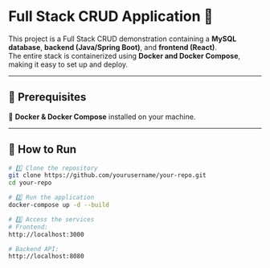 # Full Stack CRUD Application 🚀

This project is a Full Stack CRUD demonstration containing a **MySQL database**, **backend (Java/Spring Boot)**, and **frontend (React)**.  
The entire stack is containerized using **Docker and Docker Compose**, making it easy to set up and deploy.

---

## 🔹 Prerequisites
📌 **Docker & Docker Compose** installed on your machine.

---

## 🔹 How to Run  

```sh
# 1️⃣ Clone the repository  
git clone https://github.com/yourusername/your-repo.git
cd your-repo

# 2️⃣ Run the application  
docker-compose up -d --build

# 3️⃣ Access the services  
# Frontend:
http://localhost:3000

# Backend API:
http://localhost:8080

